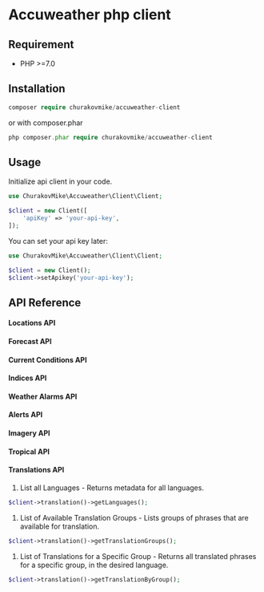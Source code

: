 Accuweather php client
========================================

Requirement
----------------------------------------
* PHP >=7.0

Installation
----------------------------------------
```php
composer require churakovmike/accuweather-client
```
or with composer.phar

```php
php composer.phar require churakovmike/accuweather-client
```

Usage
----------------------------------------
Initialize api client in your code.
```php
use ChurakovMike\Accuweather\Client\Client;

$client = new Client([
    'apiKey' => 'your-api-key',
]);
```
You can set your api key later:
```php
use ChurakovMike\Accuweather\Client\Client;

$client = new Client();
$client->setApikey('your-api-key');
```

API Reference
----------------------------------------
#### Locations API

#### Forecast API

#### Current Conditions API

#### Indices API

#### Weather Alarms API

#### Alerts API

#### Imagery API

#### Tropical API

#### Translations API
1. List all Languages - Returns metadata for all languages.
```php
$client->translation()->getLanguages();
```
1. List of Available Translation Groups - Lists groups of phrases that are available for translation.
```php
$client->translation()->getTranslationGroups();
```
1. List of Translations for a Specific Group - Returns all translated phrases for a specific group, in the desired language.
```php
$client->translation()->getTranslationByGroup();
```
